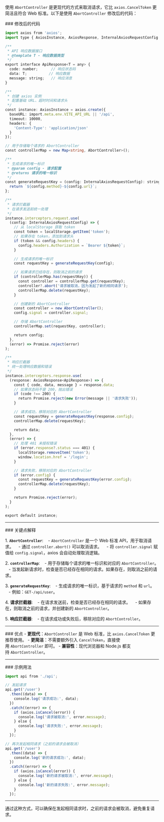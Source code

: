 使用 `AbortController` 是更现代的方式来取消请求，它比 `axios.CancelToken` 更简洁且符合 Web 标准。以下是使用 `AbortController` 修改后的代码：

### 修改后的代码

```typescript
import axios from 'axios';
import type { AxiosInstance, AxiosResponse, InternalAxiosRequestConfig } from 'axios';

/**
 * API 响应数据接口
 * @template T - 响应数据类型
 */
export interface ApiResponse<T = any> {
  code: number;      // 响应状态码
  data: T;          // 响应数据
  message: string;   // 响应消息
}

/**
 * 创建 axios 实例
 * 配置基础 URL、超时时间和请求头
 */
const instance: AxiosInstance = axios.create({
  baseURL: import.meta.env.VITE_API_URL || '/api',
  timeout: 10000,
  headers: {
    'Content-Type': 'application/json'
  }
});

// 用于存储每个请求的 AbortController
const controllerMap = new Map<string, AbortController>();

/**
 * 生成请求的唯一标识
 * @param config - 请求配置
 * @returns 请求的唯一标识
 */
const generateRequestKey = (config: InternalAxiosRequestConfig): string => {
  return `${config.method}-${config.url}`;
};

/**
 * 请求拦截器
 * 在请求发送前统一处理
 */
instance.interceptors.request.use(
  (config: InternalAxiosRequestConfig) => {
    // 从 localStorage 获取 token
    const token = localStorage.getItem('token');
    // 如果存在 token，添加到请求头
    if (token && config.headers) {
      config.headers.Authorization = `Bearer ${token}`;
    }

    // 生成请求的唯一标识
    const requestKey = generateRequestKey(config);

    // 如果请求已经存在，则取消之前的请求
    if (controllerMap.has(requestKey)) {
      const controller = controllerMap.get(requestKey);
      controller?.abort('请求被取消，因为发起了新的相同请求');
      controllerMap.delete(requestKey);
    }

    // 创建新的 AbortController
    const controller = new AbortController();
    config.signal = controller.signal;

    // 存储 AbortController
    controllerMap.set(requestKey, controller);

    return config;
  },
  (error) => Promise.reject(error)
);

/**
 * 响应拦截器
 * 统一处理响应数据和错误
 */
instance.interceptors.response.use(
  (response: AxiosResponse<ApiResponse>) => {
    const { code, data, message } = response.data;
    // 如果状态码不是 200，抛出错误
    if (code !== 200) {
      return Promise.reject(new Error(message || '请求失败'));
    }

    // 请求成功，移除对应的 AbortController
    const requestKey = generateRequestKey(response.config);
    controllerMap.delete(requestKey);

    return data;
  },
  (error) => {
    // 处理 401 未授权错误
    if (error.response?.status === 401) {
      localStorage.removeItem('token');
      window.location.href = '/login';
    }

    // 请求失败，移除对应的 AbortController
    if (error.config) {
      const requestKey = generateRequestKey(error.config);
      controllerMap.delete(requestKey);
    }

    return Promise.reject(error);
  }
);

export default instance;
```

---

### 关键点解释

1. **`AbortController`**:
   - `AbortController` 是一个 Web 标准 API，用于取消请求。
   - 通过 `controller.abort()` 可以取消请求。
   - 将 `controller.signal` 赋值给 `config.signal`，axios 会自动处理取消逻辑。

2. **`controllerMap`**:
   - 用于存储每个请求的唯一标识和对应的 `AbortController`。
   - 当发起新请求时，检查是否已经存在相同的请求。如果存在，则取消之前的请求。

3. **`generateRequestKey`**:
   - 生成请求的唯一标识，基于请求的 `method` 和 `url`。
   - 例如：`GET-/api/user`。

4. **请求拦截器**:
   - 在请求发送前，检查是否已经存在相同的请求。
   - 如果存在，则取消之前的请求，并创建新的 `AbortController`。

5. **响应拦截器**:
   - 在请求成功或失败后，移除对应的 `AbortController`。

---

### 优点
- **更现代**：`AbortController` 是 Web 标准，比 `axios.CancelToken` 更推荐使用。
- **更简洁**：不需要额外引入 `CancelToken`，直接使用 `AbortController` 即可。
- **兼容性**：现代浏览器和 Node.js 都支持 `AbortController`。

---

### 示例用法

```typescript
import api from './api';

// 发起请求
api.get('/user')
  .then((data) => {
    console.log('请求成功:', data);
  })
  .catch((error) => {
    if (axios.isCancel(error)) {
      console.log('请求被取消:', error.message);
    } else {
      console.log('请求失败:', error.message);
    }
  });

// 再次发起相同请求（之前的请求会被取消）
api.get('/user')
  .then((data) => {
    console.log('新的请求成功:', data);
  })
  .catch((error) => {
    if (axios.isCancel(error)) {
      console.log('新的请求被取消:', error.message);
    } else {
      console.log('新的请求失败:', error.message);
    }
  });
```

---

通过这种方式，可以确保在发起相同请求时，之前的请求会被取消，避免重复请求。
